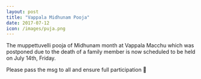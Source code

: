 ```yaml
---
layout: post
title: "Vappala Midhunam Pooja"
date: 2017-07-12
icon: /images/puja.png
---
```



The muppettuvelli pooja of Midhunam month at Vappala Macchu which was postponed due to the death of a family member is now scheduled to be held on July 14th, Friday. 

Please pass the msg to all and ensure full participation 🙂
